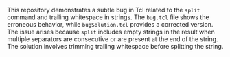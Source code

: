 This repository demonstrates a subtle bug in Tcl related to the `split` command and trailing whitespace in strings. The `bug.tcl` file shows the erroneous behavior, while `bugSolution.tcl` provides a corrected version. The issue arises because `split` includes empty strings in the result when multiple separators are consecutive or are present at the end of the string. The solution involves trimming trailing whitespace before splitting the string.
